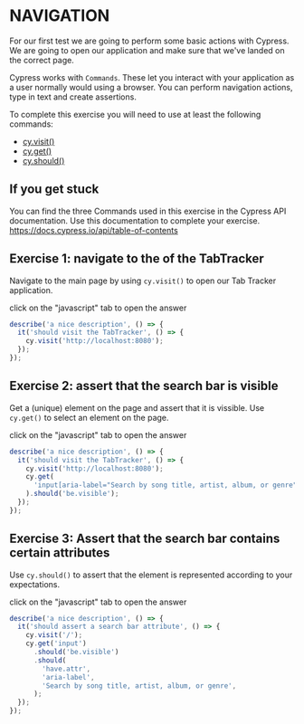 # NAVIGATION

For our first test we are going to perform some basic actions with Cypress. We are going to open our application and make sure that we've landed on the correct page.

Cypress works with `Commands`. These let you interact with your application as a user normally would using a browser. You can perform navigation actions, type in text and create assertions.

To complete this exercise you will need to use at least the following commands:

- [cy.visit()](https://docs.cypress.io/api/commands/visit.html)
- [cy.get()](https://docs.cypress.io/api/commands/get.html)
- [cy.should()](https://docs.cypress.io/api/commands/should.html)

## If you get stuck

You can find the three Commands used in this exercise in the Cypress API documentation. Use this documentation to complete your exercise.
<https://docs.cypress.io/api/table-of-contents>

## Exercise 1: navigate to the of the TabTracker

<!-- panels:start -->
<!-- div:title-panel -->
<!-- div:left-panel -->

Navigate to the main page by using `cy.visit()` to open our Tab Tracker application.

<!-- tabs:start -->
<!-- tab: open answer 👉 -->

click on the "javascript" tab to open the answer

<!-- tab:javascript 1 -->

```js
describe('a nice description', () => {
  it('should visit the TabTracker', () => {
    cy.visit('http://localhost:8080');
  });
});
```

<!-- tabs:end -->

<!-- panels:start -->
<!-- div:title-panel -->
<!-- div:left-panel -->

<!-- tabs:end -->

<!-- panels:start -->
<!-- div:title-panel -->
<!-- div:left-panel -->

## Exercise 2: assert that the search bar is visible

Get a (unique) element on the page and assert that it is vissible.
Use `cy.get()` to select an element on the page.

<!-- tabs:start -->
<!-- tab: open answer 👉 -->

click on the "javascript" tab to open the answer

<!-- tab:javascript 2 -->

```js
describe('a nice description', () => {
  it('should visit the TabTracker', () => {
    cy.visit('http://localhost:8080');
    cy.get(
      'input[aria-label="Search by song title, artist, album, or genre"]',
    ).should('be.visible');
  });
});
```

<!-- tabs:end -->

<!-- panels:start -->
<!-- div:title-panel -->
<!-- div:left-panel -->

## Exercise 3: Assert that the search bar contains certain attributes

Use `cy.should()` to assert that the element is represented according to your expectations.

<!-- tabs:start -->
<!-- tab: open answer 👉 -->

click on the "javascript" tab to open the answer

<!-- tab:javascript 3 -->

```js
describe('a nice description', () => {
  it('should assert a search bar attribute', () => {
    cy.visit('/');
    cy.get('input')
      .should('be.visible')
      .should(
        'have.attr',
        'aria-label',
        'Search by song title, artist, album, or genre',
      );
  });
});
```

<!-- tabs:end -->

<!-- panels:start -->
<!-- div:title-panel -->
<!-- div:left-panel -->
